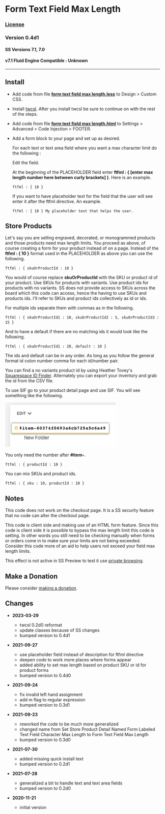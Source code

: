 # Form Text Field Max Length

### [License][1]

### Version 0.4d1

#### SS Versions 7.1, 7.0

#### v7.1 Fluid Engine Compatible : Unknown

---

## Install

* Add code from file **[form text field max length.less][2]** to Design >
  Custom CSS.
  
* Install [twcsl][3]. After you install twcsl be sure to continue on with the
  rest of the steps.
  
* Add code from file **[form text field max length.html][4]** to Settings >
  Advanced > Code Injection > FOOTER.
  
* Add a form block to your page and set up as desired.
  
  For each text or text area field where you want a max character limit do the
  following :
  
  Edit the field.
  
  At the beginning of the PLACEHOLDER field enter
  **ftfml : { [enter max length number here between curly brackets] }**.
  Here is an example.
  
  ```
  ftfml : { 10 }
  ```
  
  If you want to have placeholder text for the field that the user will see
  enter it after the ftfml directive. An example.
  
  ```
  ftfml : { 10 } My placeholder text that helps the user.
  ```

## Store Products

Let's say you are selling engraved, decorated, or monogrammed products and those
products need max length limits. You proceed as above, of course creating a form
for your product instead of on a page. Instead of the **ftfml : { 10 }** format
used in the PLACEHOLDER as above you can use the following.

```
ftfml : { skuOrProductId : 10 }
```

You would of course replace **skuOrProductId** with the SKU or product id of
your product. Use SKUs for products with variants. Use product ids for products
with no variants. SS does not provide access to SKUs across the board which this
code can access, hence the having to use SKUs and products ids. I'll refer to
SKUs and product ids collectively as id or ids.

For multiple ids separate them with commas as in the following.

```
ftfml : { skuOrProductId1 : 10, skuOrProductId2 : 5, skuOrProductId3 : 15 }
```

And to have a default if there are no matching ids it would look like the
following.

```
ftfml : { skuOrProductId1 : 20, default : 10 }
```

The ids and default can be in any order. As long as you follow the general
format id colon number comma for each id/number pair.

You can find a no variants product id by using Heather Tovey's [Squarespace ID
Finder][5]. Alternately you can export your inventory and grab the id from the
CSV file.

To use SIF go to your product detail page and use SIF. You will see something
like the following.

![squarespace id finder example](read%20me%20assets/product%20id.png)

You only need the number after **#item-**.

```
ftfml : { productId : 10 }
```

You can mix SKUs and product ids.

```
ftfml : { sku : 10, productId : 10 }
```

## Notes

This code does not work on the checkout page. It is a SS security feature that
no code can alter the checkout page.

This code is client side and making use of an HTML form feature. Since this code
is client side it is possible to bypass the max length limit this code is
setting. In other words you still need to be checking manually when forms or
orders come in to make sure your limits are not being exceeded. Consider this
code more of an aid to help users not exceed your field max length limits.

This effect is not active in SS Preview to test it use [private browsing][6].

## Make a Donation

Please consider [making a donation][7].

## Changes

* **2023-03-29**

  * twcsl 0.2d0 reformat
  * update classes because of SS changes
  * bumped version to 0.4d1
  
* **2021-09-27**

  * use placeholder field instead of description for ftfml directive
  * deepen code to work more places where forms appear
  * added ability to set max length based on product SKU or id for product forms
  * bumped version to 0.4d0
  
* **2021-09-24**

  * fix invalid left hand assignment
  * add m flag to regular expression
  * bumped version to 0.3d1
  
* **2021-09-23**

  * reworked the code to be much more generalized
  * changed name from Set Store Product Detail Named Form Labeled Text Field
    Character Max Length to Form Text Field Max Length
  * bumped version to 0.3d0
  
* **2021-07-30**

  * added missing quick install text
  * bumped version to 0.2d1
  
* **2021-07-28**

  * generalized a bit to handle text and text area fields
  * bumped version to 0.2d0
  
* **2020-11-21**

  * initial version

[1]: https://github.com/tomsWebConsulting/twcsl/blob/main/LICENSE.txt#L1
[2]: form%20text%20field%20max%20length.less#L1
[3]: https://github.com/tomsWebConsulting/twcsl#install-options
[4]: form%20text%20field%20max%20length.html#L1
[5]: https://www.heathertovey.com/squarespace-id-finder/
[6]: https://support.squarespace.com/hc/en-us/articles/207099587-Using-private-browsing-or-incognito-mode
[7]: https://github.com/tomsWebConsulting/twcsl#make-a-donation
